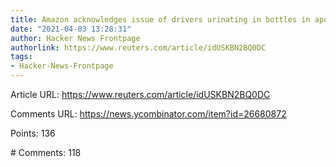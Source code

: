 ```yaml
---
title: Amazon acknowledges issue of drivers urinating in bottles in apology
date: "2021-04-03 13:28:31"
author: Hacker News Frontpage
authorlink: https://www.reuters.com/article/idUSKBN2BQ0DC
tags:
- Hacker-News-Frontpage
---
```


<p>Article URL: <a href="https://www.reuters.com/article/idUSKBN2BQ0DC">https://www.reuters.com/article/idUSKBN2BQ0DC</a></p>
<p>Comments URL: <a href="https://news.ycombinator.com/item?id=26680872">https://news.ycombinator.com/item?id=26680872</a></p>
<p>Points: 136</p>
<p># Comments: 118</p>
